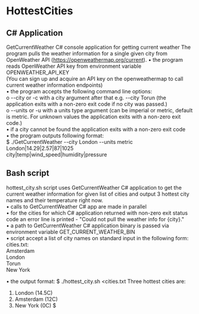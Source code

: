 # HottestCities
## C# Application
GetCurrentWeather C# console application for getting current weather
The program pulls the weather information for a single given city from OpenWeather API (https://openweathermap.org/current).
•	the program reads OpenWeather API key from environment variable OPENWEATHER_API_KEY <br>
(You can sign up and acquire an API key on the openweathermap to call current weather information endpoints) <br>
•	the program accepts the following command line options: <br>
  <t>o	--city or -c with a city argument after that e.g. --city Torun (the application exits with a non-zero exit code if no city was passed.) <br>
  <t>o	--units or -u with a units type argument (can be imperial or metric, default is metric. For unknown values the application exits with a non-zero exit code.) <br>
•	if a city cannot be found the application exits with a non-zero exit code <br>
•	the program outputs following format: <br>
$ ./GetCurrentWeather --city London --units metric <br>
London|14.29|2.57|87|1025 <br>
city|temp|wind_speed|humidity|pressure <br>

## Bash script
hottest_city.sh script uses GetCurrentWeather C# application to get the current weather information for given list of cities and output 3 hottest city names and their temperature right now. <br>
•	calls to GetCurrentWeather C# app are made in parallel <br>
•	for the cities for which C# application returned with non-zero exit status code an error line is printed - "Could not pull the weather info for {city}." <br>
•	a path to GetCurrentWeather C# application binary is passed via environment variable GET_CURRENT_WEATHER_BIN <br>
•	script accept a list of city names on standard input in the following form: <br>
cities.txt: <br>
Amsterdam <br>
London <br>
Torun <br>
New York <br>

•	the output format:
$ ./hottest_city.sh <cities.txt
Three hottest cities are:
1. London (14.5C)
2. Amsterdam (12C)
3. New York (0C)
$


